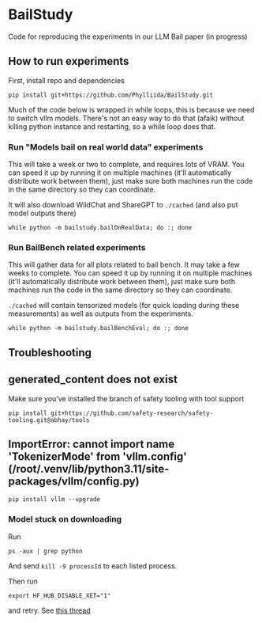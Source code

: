 # BailStudy
Code for reproducing the experiments in our LLM Bail paper (in progress)

## How to run experiments

First, install repo and dependencies

```
pip install git+https://github.com/Phylliida/BailStudy.git
```

Much of the code below is wrapped in while loops, this is because we need to switch vllm models.
There's not an easy way to do that (afaik) without killing python instance and restarting, so a while loop does that.

### Run "Models bail on real world data" experiments

This will take a week or two to complete, and requires lots of VRAM.
You can speed it up by running it on multiple machines (it'll automatically distribute work between them),
just make sure both machines run the code in the same directory so they can coordinate.

It will also download WildChat and ShareGPT to `./cached` (and also put model outputs there)

```
while python -m bailstudy.bailOnRealData; do :; done
```

### Run BailBench related experiments

This will gather data for all plots related to bail bench. It may take a few weeks to complete.
You can speed it up by running it on multiple machines (it'll automatically distribute work between them),
just make sure both machines run the code in the same directory so they can coordinate.

`./cached` will contain tensorized models (for quick loading during these measurements) as well as outputs from the experiments.

```
while python -m bailstudy.bailBenchEval; do :; done
```

## Troubleshooting

## generated_content does not exist

Make sure you've installed the branch of safety tooling with tool support

```
pip install git+https://github.com/safety-research/safety-tooling.git@abhay/tools
```

## ImportError: cannot import name 'TokenizerMode' from 'vllm.config' (/root/.venv/lib/python3.11/site-packages/vllm/config.py)

```
pip install vllm --upgrade
```

### Model stuck on downloading

Run

```
ps -aux | grep python
```

And send `kill -9 processId` to each listed process.

Then run

```
export HF_HUB_DISABLE_XET="1"
```

and retry. See [this thread](https://github.com/huggingface/hf_transfer/issues/30#issuecomment-2878604131)